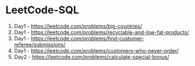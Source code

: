 # LeetCode-SQL

1. Day1 - https://leetcode.com/problems/big-countries/
2. Day1 - https://leetcode.com/problems/recyclable-and-low-fat-products/
3. Day1 - https://leetcode.com/problems/find-customer-referee/submissions/
4. Day1 - https://leetcode.com/problems/customers-who-never-order/
5. Day2 - https://leetcode.com/problems/calculate-special-bonus/
